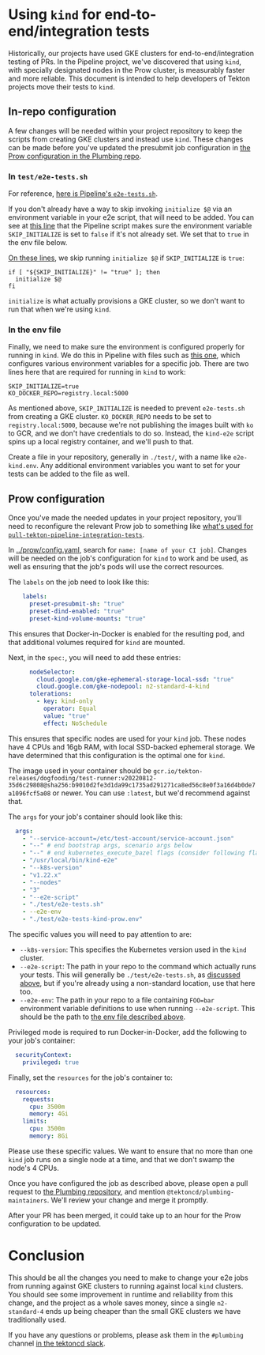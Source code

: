 # Using `kind` for end-to-end/integration tests

Historically, our projects have used GKE clusters for end-to-end/integration testing of 
PRs. In the Pipeline project, we've discovered that using `kind`, with specially 
designated nodes in the Prow cluster, is measurably faster and more reliable. This document
is intended to help developers of Tekton projects move their tests to `kind`.

## In-repo configuration

A few changes will be needed within your project repository to keep the scripts from
creating GKE clusters and instead use `kind`. These changes can be made before you've
updated the presubmit job configuration in [the Prow configuration in the Plumbing repo](../prow/config.yaml).

### In `test/e2e-tests.sh`

For reference, [here is Pipeline's `e2e-tests.sh`](https://github.com/tektoncd/pipeline/blob/0741289847dc098f192ad9d75e040a50d9540cf6/test/e2e-tests.sh).

If you don't already have a way to skip invoking `initialize $@` via an environment
variable in your e2e script, that will need to be added. You can see at [this line](https://github.com/tektoncd/pipeline/blob/0741289847dc098f192ad9d75e040a50d9540cf6/test/e2e-tests.sh)
that the Pipeline script makes sure the environment variable `SKIP_INITIALIZE` is set to
`false` if it's not already set. We set that to `true` in the env file below.

[On these lines](https://github.com/tektoncd/pipeline/blob/0741289847dc098f192ad9d75e040a50d9540cf6/test/e2e-tests.sh#L34-L36),
we skip running `initialize $@` if `SKIP_INITIALIZE` is `true`:

```shell
if [ "${SKIP_INITIALIZE}" != "true" ]; then
  initialize $@
fi
```

`initialize` is what actually provisions a GKE cluster, so we don't want to run that when
we're using `kind`.

### In the env file

Finally, we need to make sure the environment is configured properly for running in `kind`.
We do this in Pipeline with files such as [this one](https://github.com/tektoncd/pipeline/blob/0741289847dc098f192ad9d75e040a50d9540cf6/test/e2e-tests-kind-prow.env),
which configures various environment variables for a specific job. There are two lines
here that are required for running in `kind` to work:

```
SKIP_INITIALIZE=true
KO_DOCKER_REPO=registry.local:5000
```

As mentioned above, `SKIP_INITIALIZE` is needed to prevent `e2e-tests.sh` from creating a
GKE cluster. `KO_DOCKER_REPO` needs to be set to `registry.local:5000`, because we're not
publishing the images built with `ko` to GCR, and we don't have credentials to do so.
Instead, the `kind-e2e` script spins up a local registry container, and we'll push to that.

Create a file in your repository, generally in `./test/`, with a name like `e2e-kind.env`.
Any additional environment variables you want to set for your tests can be added to the 
file as well.

## Prow configuration

Once you've made the needed updates in your project repository,  you'll need to 
reconfigure the relevant Prow job to something like [what's used for `pull-tekton-pipeline-integration-tests`](https://github.com/tektoncd/plumbing/blob/2666d73c8397c3d5b62805242886f4fa35373723/prow/config.yaml#L1229-L1283).

In [../prow/config.yaml](../prow/config.yaml), search for `name: [name of your CI job]`.
Changes will be needed on the job's configuration for `kind` to work and be used, as well
as ensuring that the job's pods will use the correct resources.

The `labels` on the job need to look like this:

```yaml
    labels:
      preset-presubmit-sh: "true"
      preset-dind-enabled: "true"
      preset-kind-volume-mounts: "true"
```

This ensures that Docker-in-Docker is enabled for the resulting pod, and that additional 
volumes required for `kind` are mounted.

Next, in the `spec:`, you will need to add these entries:

```yaml
      nodeSelector:
        cloud.google.com/gke-ephemeral-storage-local-ssd: "true"
        cloud.google.com/gke-nodepool: n2-standard-4-kind
      tolerations:
        - key: kind-only
          operator: Equal
          value: "true"
          effect: NoSchedule
```

This ensures that specific nodes are used for your `kind` job. These nodes have 4 CPUs 
and 16gb RAM, with local SSD-backed ephemeral storage. We have determined that this
configuration is the optimal one for `kind`. 

The image used in your container should be `gcr.io/tekton-releases/dogfooding/test-runner:v20220812-35d6c29808@sha256:b9010d2fe3d1da99c1735ad291271ca8ed56c8e0f3a16d4b0de7a1096fcf5a08`
or newer. You can use `:latest`, but we'd recommend against that.

The `args` for your job's container should look like this:

```yaml
  args:
    - "--service-account=/etc/test-account/service-account.json"
    - "--" # end bootstrap args, scenario args below
    - "--" # end kubernetes_execute_bazel flags (consider following flags as text)
    - "/usr/local/bin/kind-e2e"
    - "--k8s-version"
    - "v1.22.x"
    - "--nodes"
    - "3"
    - "--e2e-script"
    - "./test/e2e-tests.sh"
    - --e2e-env
    - "./test/e2e-tests-kind-prow.env"
```

The specific values you will need to pay attention to are:
* `--k8s-version`: This specifies the Kubernetes version used in the `kind` cluster. 
* `--e2e-script`: The path in your repo to the command which actually runs your tests.
    This will generally be `./test/e2e-tests.sh`, as [discussed above](#in-teste2e-testssh), 
    but if you're already using a non-standard location, use that here too.
* `--e2e-env`: The path in your repo to a file containing `FOO=bar` environment variable
    definitions to use when running `--e2e-script`. This should be the path to [the env file described above](#in-the-env-file).

Privileged mode is required to run Docker-in-Docker, add the following to your job's container:

```yaml
  securityContext:
    privileged: true
```

Finally, set the `resources` for the job's container to:
```yaml
  resources:
    requests:
      cpu: 3500m
      memory: 4Gi
    limits:
      cpu: 3500m
      memory: 8Gi
```

Please use these specific values. We want to ensure that no more than one `kind` job runs
on a single node at a time, and that we don't swamp the node's 4 CPUs.

Once you have configured the job as described above, please open a pull request to 
[the Plumbing repository](https://github.com/tektoncd/plumbing), and mention `@tektoncd/plumbing-maintainers`.
We'll review your change and merge it promptly.

After your PR has been merged, it could take up to an hour for the Prow configuration to be updated.

# Conclusion

This should be all the changes you need to make to change your e2e jobs from running 
against GKE clusters to running against local `kind` clusters. You should see some
improvement in runtime and reliability from this change, and the project as a whole saves
money, since a single `n2-standard-4` ends up being cheaper than the small GKE clusters
we have traditionally used.

If you have any questions or problems, please ask them in the `#plumbing` channel [in the tektoncd slack](https://github.com/tektoncd/community/blob/main/contact.md#slack).
